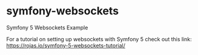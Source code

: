 # symfony-websockets
Symfony 5 Websockets Example

For a tutorial on setting up websockets with Symfony 5 check out this link: https://rojas.io/symfony-5-websockets-tutorial/
